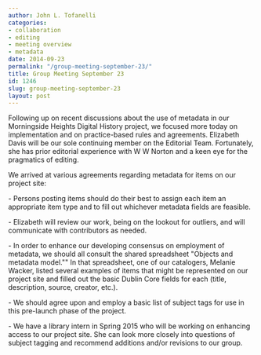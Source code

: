 ```yaml
---
author: John L. Tofanelli
categories:
- collaboration
- editing
- meeting overview
- metadata
date: 2014-09-23
permalink: "/group-meeting-september-23/"
title: Group Meeting September 23
id: 1246
slug: group-meeting-september-23
layout: post
---
```

Following up on recent discussions about the use of metadata in our
  Morningside Heights Digital History project, we focused more today on implementation
  and on practice-based rules and agreements. Elizabeth Davis will be our sole continuing
  member on the Editorial Team. Fortunately, she has prior editorial experience with
  W W Norton and a keen eye for the pragmatics of editing.

We arrived at various agreements regarding metadata for items on our project site:

<p>- Persons posting items should do their best to assign each item an appropriate item type and to fill out whichever metadata fields are feasible.</p>
<p>- Elizabeth will review our work, being on the lookout for outliers, and will communicate with contributors as needed.</p>
<p>- In order to enhance our developing consensus on employment of metadata, we should all consult the shared
  spreadsheet "Objects and metadata model."" In that spreadsheet, one of our catalogers,
  Melanie Wacker, listed several examples of items that might be represented on our
  project site and filled out the basic Dublin Core fields for each (title, description,
  source, creator, etc.).</p>
<p>- We should agree upon and employ a basic list of subject
  tags for use in this pre-launch phase of the project.</p>
<p>- We have a library intern in Spring 2015 who will be working on enhancing access to our project site. She
  can look more closely into questions of subject tagging and recommend additions
  and/or revisions to our group.</p>

